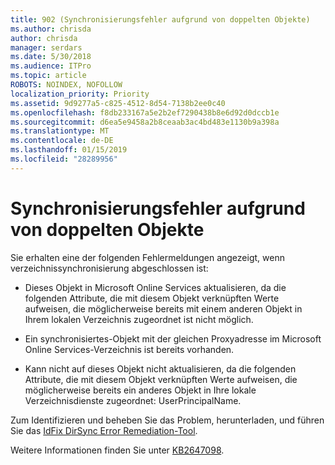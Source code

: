 ```yaml
---
title: 902 (Synchronisierungsfehler aufgrund von doppelten Objekte)
ms.author: chrisda
author: chrisda
manager: serdars
ms.date: 5/30/2018
ms.audience: ITPro
ms.topic: article
ROBOTS: NOINDEX, NOFOLLOW
localization_priority: Priority
ms.assetid: 9d9277a5-c825-4512-8d54-7138b2ee0c40
ms.openlocfilehash: f8db233167a5e2b2ef7290438b8e6d92d0dccb1e
ms.sourcegitcommit: d6ea5e9458a2b8ceaab3ac4bd483e1130b9a398a
ms.translationtype: MT
ms.contentlocale: de-DE
ms.lasthandoff: 01/15/2019
ms.locfileid: "28289956"
---
```

# <a name="sync-errors-due-to-duplicate-objects"></a>Synchronisierungsfehler aufgrund von doppelten Objekte

Sie erhalten eine der folgenden Fehlermeldungen angezeigt, wenn verzeichnissynchronisierung abgeschlossen ist:
  
- Dieses Objekt in Microsoft Online Services aktualisieren, da die folgenden Attribute, die mit diesem Objekt verknüpften Werte aufweisen, die möglicherweise bereits mit einem anderen Objekt in Ihrem lokalen Verzeichnis zugeordnet ist nicht möglich.
    
- Ein synchronisiertes-Objekt mit der gleichen Proxyadresse im Microsoft Online Services-Verzeichnis ist bereits vorhanden.
    
- Kann nicht auf dieses Objekt nicht aktualisieren, da die folgenden Attribute, die mit diesem Objekt verknüpften Werte aufweisen, die möglicherweise bereits ein anderes Objekt in Ihre lokale Verzeichnisdienste zugeordnet: UserPrincipalName.
    
Zum Identifizieren und beheben Sie das Problem, herunterladen, und führen Sie das [IdFix DirSync Error Remediation-Tool](https://www.microsoft.com/download/details.aspx?id=36832).
  
Weitere Informationen finden Sie unter [KB2647098](https://support.microsoft.com/help/2647098/duplicate-or-invalid-attributes-prevent-directory-synchronization-in-o).
  

